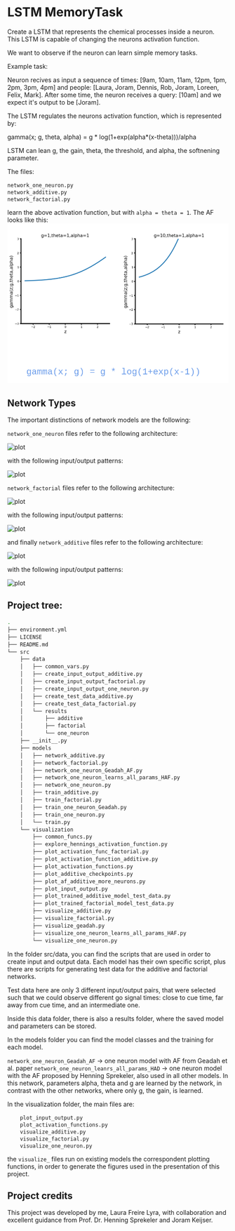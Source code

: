 # LSTM MemoryTask

Create a LSTM that represents the chemical processes inside a neuron. This LSTM is capable of changing the neurons activation function. 

We want to observe if the neuron can learn simple memory tasks. 

Example task:

Neuron recives as input a sequence of times: [9am, 10am, 11am, 12pm, 1pm, 2pm, 3pm, 4pm] and people: [Laura, Joram, Dennis, Rob, Joram, Loreen, Felix, Mark].
After some time, the neuron receives a query: [10am] and we expect it's output to be [Joram].

The LSTM regulates the neurons activation function, which is represented by: 

gamma(x; g, theta, alpha) = g * log(1+exp(alpha*(x-theta)))/alpha

LSTM can lean g, the gain, theta, the threshold, and alpha, the softnening parameter.

The files:

```
network_one_neuron.py
network_additive.py
network_factorial.py 
```

learn the above activation function, but with ```alpha = theta = 1```. The AF looks like this:
![plot](./src/figures/activation_function.png)

## Network Types

The important distinctions of network models are the following:

```network_one_neuron``` files refer to the following architecture:

![plot](./src/figures/architecture_one_neuron.png)

with the following input/output patterns:

![plot](./src/figures/input_output_one_neuron.png)

```network_factorial``` files refer to the following architecture:

![plot](./src/figures/architecture_factorial.png)

with the following input/output patterns:

![plot](./src/figures/input_output_factorial.png)

and finally ```network_additive``` files refer to the following architecture:

![plot](./src/figures/architecture_additive.png)

with the following input/output patterns:

![plot](./src/figures/input_output_additive.png)


## Project tree:
```bash
.
├── environment.yml
├── LICENSE
├── README.md
└── src
    ├── data
    │   ├── common_vars.py
    │   ├── create_input_output_additive.py
    │   ├── create_input_output_factorial.py
    │   ├── create_input_output_one_neuron.py
    │   ├── create_test_data_additive.py
    │   ├── create_test_data_factorial.py
    │   └── results
    │       ├── additive
    │       ├── factorial
    │       └── one_neuron
    ├── __init__.py
    ├── models
    │   ├── network_additive.py
    │   ├── network_factorial.py
    │   ├── network_one_neuron_Geadah_AF.py
    │   ├── network_one_neuron_learns_all_params_HAF.py
    │   ├── network_one_neuron.py
    │   ├── train_additive.py
    │   ├── train_factorial.py
    │   ├── train_one_neuron_Geadah.py
    │   ├── train_one_neuron.py
    │   └── train.py
    └── visualization
        ├── common_funcs.py
        ├── explore_hennings_activation_function.py
        ├── plot_activation_func_factorial.py
        ├── plot_activation_function_additive.py
        ├── plot_activation_functions.py
        ├── plot_additive_checkpoints.py
        ├── plot_af_additive_more_neurons.py
        ├── plot_input_output.py
        ├── plot_trained_additive_model_test_data.py
        ├── plot_trained_factorial_model_test_data.py
        ├── visualize_additive.py
        ├── visualize_factorial.py
        ├── visualize_geadah.py
        ├── visualize_one_neuron_learns_all_params_HAF.py
        └── visualize_one_neuron.py

```

In the folder src/data, you can find the scripts that are used in order to create input and output data. Each model has 
their own specific script, plus there are scripts for generating test data for the additive and factorial networks. 

Test data here are only 3 different input/output pairs, that were selected such that we could observe different go 
signal times: close to cue time, far away from cue time, and an intermediate one.

Inside this data folder, there is also a results folder, where the saved model and parameters can be stored.

In the models folder you can find the model classes and the training for each model. 

```network_one_neuron_Geadah_AF``` -> one neuron model with AF from Geadah et al. paper
```network_one_neuron_leanrs_all_params_HAD``` -> one neuron model with the AF proposed by Henning Sprekeler, also used in all 
other models. In this network, parameters alpha, theta and g are learned by the network, in contrast with the other 
networks, where only g, the gain, is learned. 

In the visualization folder, the main files are:

```
    plot_input_output.py
    plot_activation_functions.py
    visualize_additive.py
    visualize_factorial.py
    visualize_one_neuron.py
```

the ```visualize_``` files run on existing models the correspondent plotting functions, in order to generate the figures 
used in the presentation of this project.

## Project credits

This project was developed by me, Laura Freire Lyra, with collaboration and excellent guidance from Prof. Dr. Henning Sprekeler 
and Joram Keijser.

